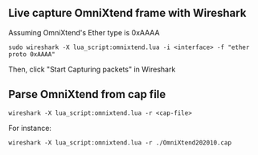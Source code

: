 ## Live capture OmniXtend frame with Wireshark

Assuming OmniXtend's  Ether type is 0xAAAA

```
sudo wireshark -X lua_script:omnixtend.lua -i <interface> -f "ether proto 0xAAAA"
```
Then, click "Start Capturing packets" in Wireshark

## Parse OmniXtend from cap file

```
wireshark -X lua_script:omnixtend.lua -r <cap-file>
```

For instance:
```
wireshark -X lua_script:omnixtend.lua -r ./OmniXtend202010.cap

```
